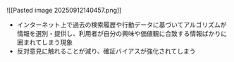 ![[Pasted image 20250912140457.png]]
- インターネット上で過去の検索履歴や行動データに基づいてアルゴリズムが情報を選別・提供し、利用者が自分の興味や価値観に合致する情報ばかりに囲まれてしまう現象
- 反対意見に触れることが減り、確証バイアスが強化されてしまう